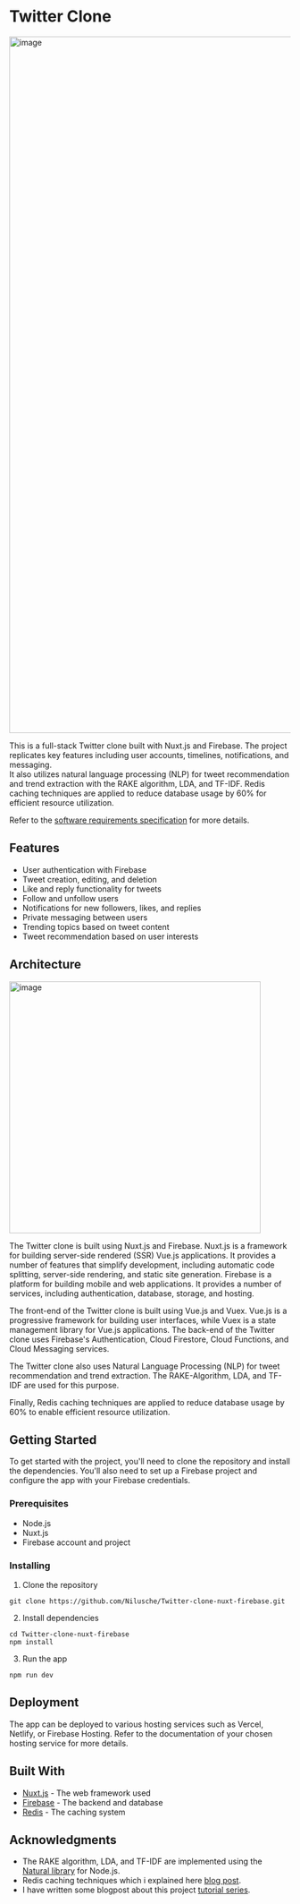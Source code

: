 # Twitter Clone
<img width="1245" alt="image" src="https://user-images.githubusercontent.com/73897941/224555421-8e1c59b7-0985-428b-a1e1-f8f04c3d24f3.png">

This is a full-stack Twitter clone built with Nuxt.js and Firebase. The project replicates key features including user accounts, timelines, notifications, and messaging. <br> It also utilizes natural language processing (NLP) for tweet recommendation and trend extraction with the RAKE algorithm, LDA, and TF-IDF. Redis caching techniques are applied to reduce database usage by 60% for efficient resource utilization.

Refer to the [software requirements specification](https://github.com/Nilusche/Twitter-clone-nuxt-firebase/blob/master/Twitter_clone_Software_Requirements_Specification_%20(1).pdf) for more details.

## Features

- User authentication with Firebase
- Tweet creation, editing, and deletion
- Like and reply functionality for tweets
- Follow and unfollow users
- Notifications for new followers, likes, and replies
- Private messaging between users
- Trending topics based on tweet content
- Tweet recommendation based on user interests

## Architecture
<img width="450" alt="image" src="https://github.com/Nilusche/Twitter-clone-nuxt-firebase/assets/73897941/37b584b4-34f8-4f58-931c-016052d723a5">

The Twitter clone is built using Nuxt.js and Firebase. Nuxt.js is a framework for building server-side rendered (SSR) Vue.js applications. It provides a number of features that simplify development, including automatic code splitting, server-side rendering, and static site generation. Firebase is a platform for building mobile and web applications. It provides a number of services, including authentication, database, storage, and hosting.

The front-end of the Twitter clone is built using Vue.js and Vuex. Vue.js is a progressive framework for building user interfaces, while Vuex is a state management library for Vue.js applications. The back-end of the Twitter clone uses Firebase's Authentication, Cloud Firestore, Cloud Functions, and Cloud Messaging services.

The Twitter clone also uses Natural Language Processing (NLP) for tweet recommendation and trend extraction. The RAKE-Algorithm, LDA, and TF-IDF are used for this purpose.

Finally, Redis caching techniques are applied to reduce database usage by 60% to enable efficient resource utilization.



## Getting Started

To get started with the project, you'll need to clone the repository and install the dependencies. You'll also need to set up a Firebase project and configure the app with your Firebase credentials. 

### Prerequisites

- Node.js
- Nuxt.js
- Firebase account and project

### Installing

1. Clone the repository
```
git clone https://github.com/Nilusche/Twitter-clone-nuxt-firebase.git
```
2. Install dependencies
```
cd Twitter-clone-nuxt-firebase
npm install
```
3. Run the app
```
npm run dev
```

## Deployment

The app can be deployed to various hosting services such as Vercel, Netlify, or Firebase Hosting. Refer to the documentation of your chosen hosting service for more details.

## Built With

- [Nuxt.js](https://nuxtjs.org/) - The web framework used
- [Firebase](https://firebase.google.com/) - The backend and database
- [Redis](https://redis.io/) - The caching system



## Acknowledgments

- The RAKE algorithm, LDA, and TF-IDF are implemented using the [Natural library](https://github.com/NaturalNode/natural) for Node.js.
- Redis caching techniques which i explained here [blog post](https://www.linkedin.com/pulse/building-clone-twitter-caching-timelines-tweets-redis-liyanaarachchi%3FtrackingId=AtdxJEJoZ0IiKfFDoG%252BN%252FQ%253D%253D/?trackingId=AtdxJEJoZ0IiKfFDoG%2BN%2FQ%3D%3D).
- I have written some blogpost about this project [tutorial series](https://www.linkedin.com/pulse/building-clone-twitter-vuenuxt-js-firebase-part-1-liyanaarachchi-1e%3FtrackingId=U8X7qve5Pq2gTc0XrSJxQg%253D%253D/?trackingId=U8X7qve5Pq2gTc0XrSJxQg%3D%3D).


